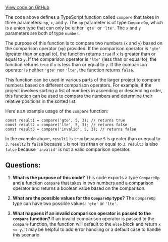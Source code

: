 [View code on GitHub](https://github.com/wandb/weave/weave-js/src/common/util/ops.ts)

The code above defines a TypeScript function called `compare` that takes in three parameters: `op`, `x`, and `y`. The `op` parameter is of type `CompareOp`, which is a union type that can only be either `'gte'` or `'lte'`. The `x` and `y` parameters are both of type `number`.

The purpose of this function is to compare two numbers (`x` and `y`) based on the comparison operator (`op`) provided. If the comparison operator is `'gte'` (greater than or equal to), the function returns `true` if `x` is greater than or equal to `y`. If the comparison operator is `'lte'` (less than or equal to), the function returns `true` if `x` is less than or equal to `y`. If the comparison operator is neither `'gte'` nor `'lte'`, the function returns `false`.

This function can be used in various parts of the larger project to compare numbers based on different comparison operators. For example, if the project involves sorting a list of numbers in ascending or descending order, this function can be used to compare the numbers and determine their relative positions in the sorted list.

Here's an example usage of the `compare` function:

```
const result1 = compare('gte', 5, 3); // returns true
const result2 = compare('lte', 5, 3); // returns false
const result3 = compare('invalid', 5, 3); // returns false
``` 

In the example above, `result1` is `true` because `5` is greater than or equal to `3`. `result2` is `false` because `5` is not less than or equal to `3`. `result3` is also `false` because `'invalid'` is not a valid comparison operator.
## Questions: 
 1. **What is the purpose of this code?** 
This code exports a type `CompareOp` and a function `compare` that takes in two numbers and a comparison operator and returns a boolean value based on the comparison.

2. **What are the possible values for the `CompareOp` type?** 
The `CompareOp` type can have two possible values: `'gte'` or `'lte'`.

3. **What happens if an invalid comparison operator is passed to the `compare` function?** 
If an invalid comparison operator is passed to the `compare` function, the function will default to the `else` block and return `x <= y`. It may be helpful to add error handling or a default case to handle this scenario.